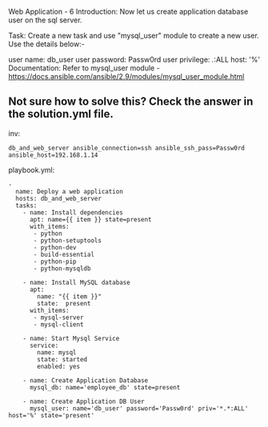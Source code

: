 Web Application - 6
Introduction: Now let us create application database user on the sql server. 

Task: Create a new task and use "mysql_user" module to create a new user. Use the details below:-

user name: db_user 
user password: Passw0rd 
user privilege: *.*:ALL 
host: '%' 
Documentation: Refer to mysql_user module - https://docs.ansible.com/ansible/2.9/modules/mysql_user_module.html

Not sure how to solve this? Check the answer in the solution.yml file.
------------------------------------------------------------

inv:
```
db_and_web_server ansible_connection=ssh ansible_ssh_pass=Passw0rd ansible_host=192.168.1.14
```

playbook.yml:

```
-
  name: Deploy a web application
  hosts: db_and_web_server
  tasks:
    - name: Install dependencies
      apt: name={{ item }} state=present
      with_items:
       - python
       - python-setuptools
       - python-dev
       - build-essential
       - python-pip
       - python-mysqldb

    - name: Install MySQL database
      apt:
        name: "{{ item }}"
        state:  present
      with_items:
       - mysql-server
       - mysql-client

    - name: Start Mysql Service
      service:
        name: mysql
        state: started
        enabled: yes

    - name: Create Application Database
      mysql_db: name='employee_db' state=present

    - name: Create Application DB User
      mysql_user: name='db_user' password='Passw0rd' priv='*.*:ALL' host='%' state='present'
```
